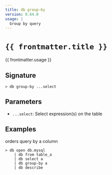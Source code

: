 ```yaml
---
title: db group-by
version: 0.64.0
usage: |
  Group by query
---
```


<script>
  import { usePageFrontmatter } from '@vuepress/client';
  export default { computed: { frontmatter() { return usePageFrontmatter().value; } } }
</script>

# <code>{{ frontmatter.title }}</code>

<div style='white-space: pre-wrap;'>{{ frontmatter.usage }}</div>

## Signature

```> db group-by ...select```

## Parameters

 -  `...select`: Select expression(s) on the table

## Examples

orders query by a column
```shell
> db open db.mysql
    | db from table_a
    | db select a
    | db group-by a
    | db describe
```

